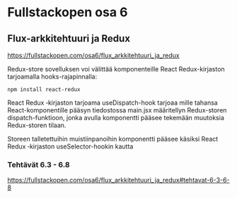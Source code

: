 # Fullstackopen osa 6

## Flux-arkkitehtuuri ja Redux
https://fullstackopen.com/osa6/flux_arkkitehtuuri_ja_redux


Redux-store sovelluksen voi välittää komponenteille React Redux-kirjaston tarjoamalla hooks-rajapinnalla:
```
npm install react-redux
```

React Redux ‑kirjaston tarjoama useDispatch-hook tarjoaa mille tahansa React-komponentille pääsyn tiedostossa main.jsx määritellyn Redux-storen dispatch-funktioon, jonka avulla komponentti pääsee tekemään muutoksia Redux-storen tilaan.

Storeen talletettuihin muistiinpanoihin komponentti pääsee käsiksi React Redux ‑kirjaston useSelector-hookin kautta

### Tehtävät 6.3 - 6.8
https://fullstackopen.com/osa6/flux_arkkitehtuuri_ja_redux#tehtavat-6-3-6-8
